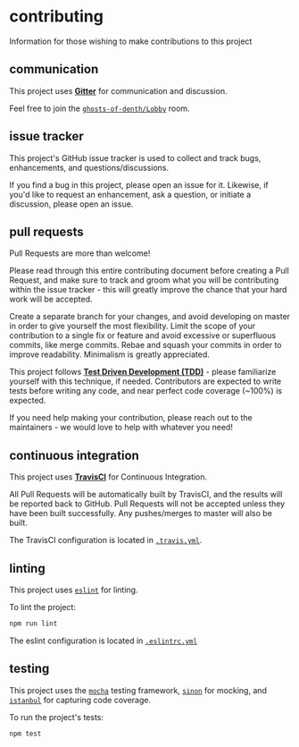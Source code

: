 # contributing

Information for those wishing to make contributions to this project

## communication

This project uses [**Gitter**](https://gitter.im) for communication and discussion.

Feel free to join the [`ghosts-of-denth/Lobby`](https://gitter.im/ghosts-of-denth/Lobby) room.

## issue tracker

This project's GitHub issue tracker is used to collect and track bugs, enhancements, and questions/discussions.

If you find a bug in this project, please open an issue for it. Likewise, if you'd like to request an enhancement, ask a question, or initiate a discussion, please open an issue.

## pull requests

Pull Requests are more than welcome!

Please read through this entire contributing document before creating a Pull Request, and make sure to track and groom what you will be contributing within the issue tracker - this will greatly improve the chance that your hard work will be accepted.

Create a separate branch for your changes, and avoid developing on master in order to give yourself the most flexibility. Limit the scope of your contribution to a single fix or feature and avoid excessive or superfluous commits, like merge commits. Rebae and squash your commits in order to improve readability. Minimalism is greatly appreciated.

This project follows [**Test Driven Development (TDD)**](https://en.wikipedia.org/wiki/Test-driven_development) - please familiarize yourself with this technique, if needed. Contributors are expected to write tests before writing any code, and near perfect code coverage (~100%) is expected.

If you need help making your contribution, please reach out to the maintainers - we would love to help with whatever you need!

## continuous integration

This project uses [**TravisCI**](https://travis-ci.org/) for Continuous Integration.

All Pull Requests will be automatically built by TravisCI, and the results will be reported back to GitHub. Pull Requests will not be accepted unless they have been built successfully. Any pushes/merges to master will also be built.

The TravisCI configuration is located in [`.travis.yml`](.travis.yml).

## linting

This project uses [`eslint`](https://github.com/eslint/eslint) for linting.

To lint the project:
```bash
npm run lint
```

The eslint configuration is located in [`.eslintrc.yml`](.eslintrc.yml)

## testing

This project uses the [`mocha`](https://github.com/mochajs/mocha) testing framework, [`sinon`](https://github.com/sinonjs/sinon) for mocking, and [`istanbul`](https://github.com/gotwarlost/istanbul) for capturing code coverage.

To run the project's tests:
```bash
npm test
```
